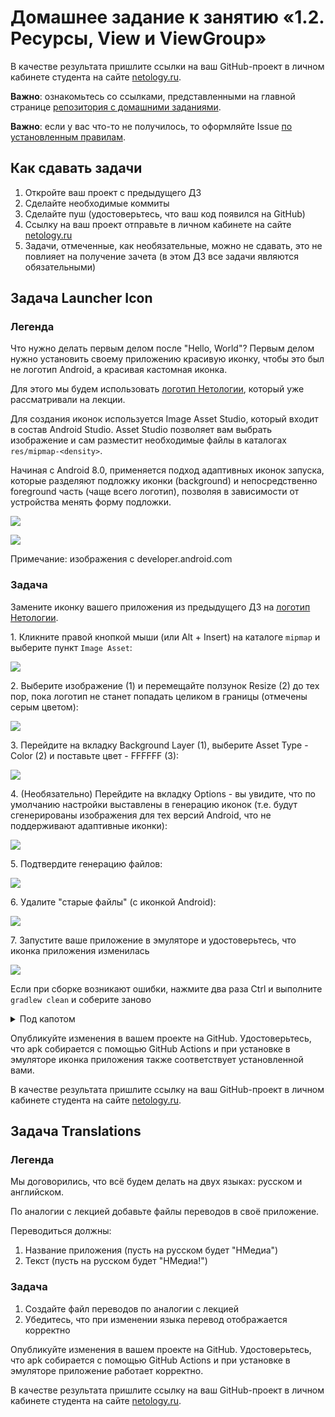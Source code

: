 # Домашнее задание к занятию «1.2. Ресурсы, View и ViewGroup»

В качестве результата пришлите ссылки на ваш GitHub-проект в личном кабинете студента на сайте [netology.ru](https://netology.ru).

**Важно**: ознакомьтесь со ссылками, представленными на главной странице [репозитория с домашними заданиями](../README.md).

**Важно**: если у вас что-то не получилось, то оформляйте Issue [по установленным правилам](../report-requirements.md).

## Как сдавать задачи

1. Откройте ваш проект с предыдущего ДЗ
1. Сделайте необходимые коммиты
1. Сделайте пуш (удостоверьтесь, что ваш код появился на GitHub)
1. Ссылку на ваш проект отправьте в личном кабинете на сайте [netology.ru](https://netology.ru)
1. Задачи, отмеченные, как необязательные, можно не сдавать, это не повлияет на получение зачета (в этом ДЗ все задачи являются обязательными)

## Задача Launcher Icon

### Легенда

Что нужно делать первым делом после "Hello, World"? Первым делом нужно установить своему приложению красивую иконку, чтобы это был не логотип Android, а красивая кастомная иконка.

Для этого мы будем использовать [логотип Нетологии](assets/netology.svg), который уже рассматривали на лекции.

Для создания иконок используется Image Asset Studio, который входит в состав Android Studio. Asset Studio позволяет вам выбрать изображение и сам разместит необходимые файлы в каталогах `res/mipmap-<density>`.

Начиная с Android 8.0, применяется подход адаптивных иконок запуска, которые разделяют подложку иконки (background) и непосредственно foreground часть (чаще всего логотип), позволяя в зависимости от устройства менять форму подложки.

![](pic/launcher01.gif)

![](pic/launcher02.gif)

Примечание: изображения с developer.android.com

### Задача

Замените иконку вашего приложения из предыдущего ДЗ на [логотип Нетологии](assets/netology.svg).

1\. Кликните правой кнопкой мыши (или Alt + Insert) на каталоге `mipmap` и выберите пункт `Image Asset`:

![](pic/asset01.png)

2\. Выберите изображение (1) и перемещайте ползунок Resize (2) до тех пор, пока логотип не станет попадать целиком в границы (отмечены серым цветом):

![](pic/asset02.png)

3\. Перейдите на вкладку Background Layer (1), выберите Asset Type - Color (2) и поставьте цвет - FFFFFF (3):

![](pic/asset03.png)

4\. (Необязательно) Перейдите на вкладку Options - вы увидите, что по умолчанию настройки выставлены в генерацию иконок (т.е. будут сгенерированы изображения для тех версий Android, что не поддерживают адаптивные иконки):

![](pic/asset04.png)

5\. Подтвердите генерацию файлов:

![](pic/asset05.png)

6\. Удалите "старые файлы" (с иконкой Android):

![](pic/asset06.png)

7\. Запустите ваше приложение в эмуляторе и удостоверьтесь, что иконка приложения изменилась

![](pic/asset07.png)

Если при сборке возникают ошибки, нажмите два раза Ctrl и выполните `gradlew clean` и соберите заново

<details>
<summary>Под капотом</summary>

Иконка указывается в манифесте:
(атрибуты android:icon и android:roundIcon)
```xml
<?xml version="1.0" encoding="utf-8"?>
<manifest xmlns:android="http://schemas.android.com/apk/res/android"
    package="ru.netology.nmedia">

    <application
        android:allowBackup="true"
        android:icon="@mipmap/ic_launcher"
        android:label="@string/app_name"
        android:roundIcon="@mipmap/ic_launcher_round"
        android:supportsRtl="true"
        android:theme="@style/Theme.Root">
        <activity android:name=".MainActivity">
            <intent-filter>
                <action android:name="android.intent.action.MAIN" />

                <category android:name="android.intent.category.LAUNCHER" />
            </intent-filter>
        </activity>
    </application>

</manifest>
```

Эти значения ведут на файлы `mipmap/ic_launcher` и (`mipmap/ic_launcher_round`) соответственно. В зависимости от версии платформы это будут либо сгенерированные изображения в формате png, либо xml, в которых стоят ссылки на `foreground` и `background` ресурсы.
</details>

Опубликуйте изменения в вашем проекте на GitHub. Удостоверьтесь, что apk собирается с помощью GitHub Actions и при установке в эмуляторе иконка приложения также соответствует установленной вами.

В качестве результата пришлите ссылку на ваш GitHub-проект в личном кабинете студента на сайте [netology.ru](https://netology.ru).

## Задача Translations

### Легенда

Мы договорились, что всё будем делать на двух языках: русском и английском.

По аналогии с лекцией добавьте файлы переводов в своё приложение.

Переводиться должны:
1. Название приложения (пусть на русском будет "НМедиа")
1. Текст (пусть на русском будет "НМедиа!")

### Задача

1. Создайте файл переводов по аналогии с лекцией
1. Убедитесь, что при изменении языка перевод отображается корректно

Опубликуйте изменения в вашем проекте на GitHub. Удостоверьтесь, что apk собирается с помощью GitHub Actions и при установке в эмуляторе приложение работает корректно.

В качестве результата пришлите ссылку на ваш GitHub-проект в личном кабинете студента на сайте [netology.ru](https://netology.ru).
